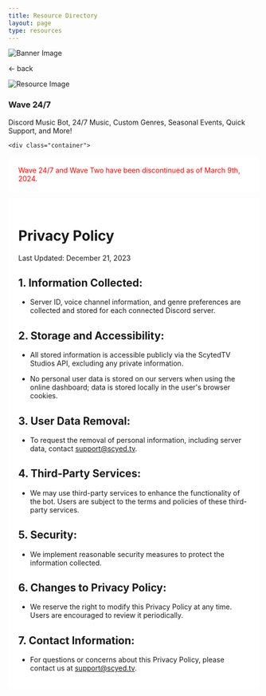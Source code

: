 ```yaml
---
title: Resource Directory
layout: page
type: resources
---
```

<style>
    hr.has-background-black {
        display: none;
    }

    h1.title {
        display: none;
    }
</style>
<link rel="stylesheet" href="https://api.scyted.tv/wave-development/dashboard/scytedtv-resources.css">
<link rel="stylesheet" href="https://api.scyted.tv/wave-development/dashboard/mobile-lock.css">
<body>

<!-- <div class="mobile-error">
  <div id="error-message" style="color: red;">
    ScytedTV Resources isn't currently available to mobile users at this time.
  </div>
</div> -->
<script src="jujus-better-wynncraft.js"></script>

<div class="banner">
    <img src="https://cdn.scyted.tv/website-assets/resource-portal/banner.jpg" alt="Banner Image" class="banner-image">
  </div>

<div class="resource-container">
  
  <div class="resource-wrapper">
  
  <div class="resource-back" onclick="backButton()"><p>← back</p></div>

  <div class="resource-info-box">
    <img src="https://cdn.scyted.tv/discord-wave/wave.jpg" alt="Resource Image" class="resource-image">
    <h3>Wave 24/7</h3>
    Discord Music Bot, 24/7 Music, Custom Genres, Seasonal Events, Quick Support, and More!
  </div>
  
  </div>
  
<div class="resource-box">

  <div id="login-container" class="login-container">
  </div>

  <style>
    .user-info-box {
        flex: 1;
        padding: 20px;
        background-color: #fff;
        border-radius: 8px;
        margin-top: 10px;
        text-align: left;
    }
    </style>
    <div class="container">

  <div class="user-info-box" id="userInfoBox">
    <div id="error-message" style="color: red;">
      Wave 24/7 and Wave Two have been discontinued as of March 9th, 2024.
    </div>
  </div>

  <div class="user-info-box" id="userInfoBox">
  <h1>Privacy Policy</h1>
    <p>Last Updated: December 21, 2023</p>
                <h2>1. Information Collected:</h2>
                <ul><li>Server ID, voice channel information, and genre preferences are collected and stored for each connected Discord server.</li></ul>
                <h2>2. Storage and Accessibility:</h2>
                <ul><li>All stored information is accessible publicly via the ScytedTV Studios API, excluding any private information.</li></ul>
                <ul><li>No personal user data is stored on our servers when using the online dashboard; data is stored locally in the user's browser cookies.</li></ul>
                <h2>3. User Data Removal:</h2>
                <ul><li>To request the removal of personal information, including server data, contact <a href="mailto:support@scyted.tv">support@scyed.tv</a>.</li></ul>
                <h2>4. Third-Party Services:</h2>
                <ul><li>We may use third-party services to enhance the functionality of the bot. Users are subject to the terms and policies of these third-party services.</li></ul>
                <h2>5. Security:</h2>
                <ul><li>We implement reasonable security measures to protect the information collected.</li></ul>
                <h2>6. Changes to Privacy Policy:</h2>
                <ul><li>We reserve the right to modify this Privacy Policy at any time. Users are encouraged to review it periodically.</li></ul>
                <h2>7. Contact Information:</h2>
                <ul><li>For questions or concerns about this Privacy Policy, please contact us at <a href="mailto:support@scyted.tv">support@scyed.tv</a>.</li></ul>
  </div>
  </div>
  </div>
  </div>



<script src="https://api.scyted.tv/wave-development/dashboard/page-loading-script.js"></script>
<script src="index-script.js"></script>
<script src="insert-scripts.js"></script>
<script src="https://api.scyted.tv/wave-development/dashboard/mobile-redirect.js"></script>
<script async src="https://www.googletagmanager.com/gtag/js?id=G-LF3ZTHGQHE"></script>

</body>